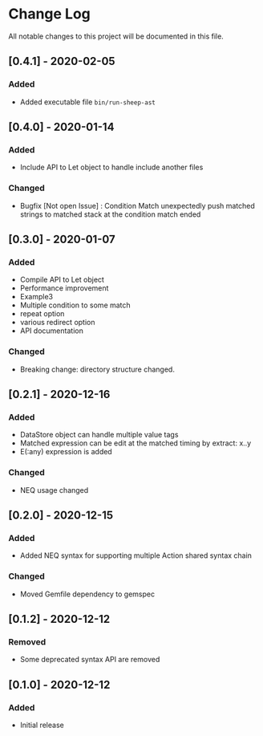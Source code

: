 # Change Log
All notable changes to this project will be documented in this file.

## [0.4.1] - 2020-02-05
### Added
- Added executable file `bin/run-sheep-ast`

## [0.4.0] - 2020-01-14
### Added
- Include API to Let object to handle include another files

### Changed
- Bugfix [Not open Issue] : Condition Match unexpectedly push matched strings to matched stack at the condition match ended

## [0.3.0] - 2020-01-07
### Added
- Compile API to Let object
- Performance improvement
- Example3
- Multiple condition to some match
- repeat option
- various redirect option
- API documentation

### Changed
- Breaking change: directory structure changed.

## [0.2.1] - 2020-12-16
### Added
- DataStore object can handle multiple value tags
- Matched expression can be edit at the matched timing by extract: x..y
- E(:any) expression is added

### Changed
- NEQ usage changed

## [0.2.0] - 2020-12-15
### Added
- Added NEQ syntax for supporting multiple Action shared syntax chain

### Changed
- Moved Gemfile dependency to gemspec

## [0.1.2] - 2020-12-12
### Removed
- Some deprecated syntax API are removed

## [0.1.0] - 2020-12-12
### Added
- Initial release
